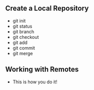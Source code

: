 ## Create a Local Repository

- git init
- git status
- git branch
- git checkout
- git add
- git commit
- git merge

## Working with Remotes

- This is how you do it!
